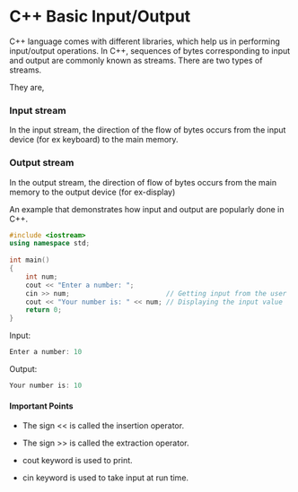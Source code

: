 
# C++ Basic Input/Output

C++ language comes with different libraries, which help us in performing input/output operations. In C++, sequences of bytes corresponding to input and output are commonly known as streams. There are two types of streams.

They are,

### Input stream

In the input stream, the direction of the flow of bytes occurs from the input device (for ex keyboard) to the main memory.

### Output stream

In the output stream, the direction of flow of bytes occurs from the main memory to the output device (for ex-display)

An example that demonstrates how input and output are popularly done in C++.

```cpp
#include <iostream>
using namespace std;
 
int main()
{
    int num;
    cout << "Enter a number: ";
    cin >> num;                        // Getting input from the user
    cout << "Your number is: " << num; // Displaying the input value
    return 0;
}

```


Input:

```csharp
Enter a number: 10
```


Output:

```cpp
Your number is: 10
```


#### Important Points

-   The sign << is called the insertion operator.
    
-   The sign >> is called the extraction operator.
    
-   cout keyword is used to print.
    
-   cin keyword is used to take input at run time.
